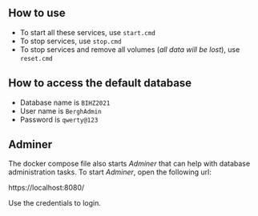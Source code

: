 ## How to use
* To start all these services, use `start.cmd`
* To stop services, use `stop.cmd`
* To stop services and remove all volumes (*all data will be lost*), use `reset.cmd`

## How to access the default database
* Database name is `BIHZ2021`
* User name is `BerghAdmin`
* Password is `qwerty@123`

## Adminer
The docker compose file also starts _Adminer_ that can help with database administration tasks.
To start _Adminer_, open the following url:

https://localhost:8080/

Use the credentials to login.